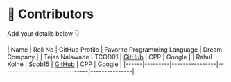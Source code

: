 # 👥 Contributors

Add your details below 👇

| Name | Roll No | GitHub Profile | Favorite Programming Language | Dream Company |
| Tejas Nalawade | TCOD01 | [GitHub](https://github.com/Tejas-Santosh-Nalawade) | CPP | Google |
| Rahul Kolhe | Scob15 | [GitHub](https://github.com/Rahulkolhe777) | CPP | Google |
|------|---------|----------------|-------------------------------|---------------|

